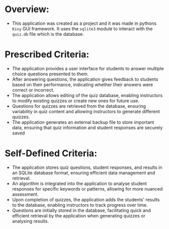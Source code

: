 # Overview:
- This application was created as a project and it was made in pythons `Kivy` GUI framework. It uses the `sqlite3` module to interact with the `quiz.db` file which is the database. 
# Prescribed Criteria:
- The application provides a user interface for students to answer multiple choice questions  presented to them.
- After answering questions, the application gives feedback to students based on their performance, indicating whether their answers were correct or incorrect.
- The application allows editing of the quiz database, enabling instructors to modify existing quizzes or create new ones for future use.
- Questions for quizzes are retrieved from the database, ensuring variability in quiz content and allowing instructors to generate different quizzes.
- The application generates an external backup file to store important data, ensuring that quiz information and student responses are securely saved
  
# Self-Defined Criteria:
- The application stores quiz questions, student responses, and results in an SQLite database format, ensuring efficient data management and retrieval.
- An algorithm is integrated into the application to analyse student responses for specific keywords or patterns, allowing for more nuanced assessment.
- Upon completion of quizzes, the application adds the students' results to the database, enabling instructors to track progress over time.
- Questions are initially stored in the database, facilitating quick and efficient retrieval by the application when generating quizzes or analysing results.

